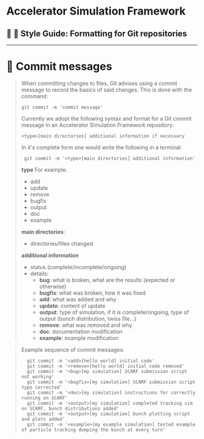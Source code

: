 # Accelerator Simulation Framework
## :notebook_with_decorative_cover: :art: Style Guide: Formatting for Git repositories
---

# :speech_balloon: Commit messages
> When committing changes to files, Git advises using a commit message to record the basics of said changes. This is done with the command:
> 
>     git commit -m 'commit message'
>     
> Currently we adopt the following syntax and format for a Git commit message in an Accelerator Simulation Framework repository:
> 
>     <type>[main directories] additional information if necessary
>     
> In it's complete form one would write the following in a terminal:
> 
>      git commit -m '<type>[main directories] additional information'
>     
> **type** For example:
> - add
> - update
> - remove
> - bugfix
> - output
> - doc
> - example
> 
> **main directories**:
> - directories/files changed
> 
> **additional information**
> - status (complete/incomplete/ongoing)
> - details:
>   - **bug**: what is broken, what are the results (expected or otherwise)
>   - **bugfix**: what was broken, how it was fixed
>   - **add**: what was added and why
>   - **update**: content of update
>   - **output**: type of simulation, if it is complete/ongoing, type of output (bunch distribution, twiss file...)
>   - **remove**: what was removed and why
>   - **doc**: documentation modification
>   - **example**: example modification

> Example sequence of commit messages:
> 
>       git commit -m '<add>[hello world] initial code'
>       git commit -m '<remove>[hello world] initial code removed'
>       git commit -m '<bug>[my simulation] SCARF submission script not working'
>       git commit -m '<bugfix>[my simulation] SCARF submission script typo corrected'
>       git commit -m '<doc>[my simulation] instructions for correctly running on SCARF'     
>       git commit -m '<output>[my simulation] completed tracking sim on SCARF, bunch distributions added'     
>       git commit -m '<output>[my simulation] bunch plotting script and plots added'  
>       git commit -m '<example>[my example simulation] tested example of particle tracking dumping the bunch at every turn'


